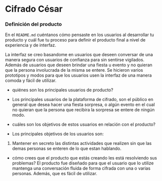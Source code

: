 # Cifrado César

### Definición del producto

En el `README.md` cuéntanos cómo pensaste en los usuarios al desarrollar tu
producto y cuál fue tu proceso para definir el producto final a nivel de
experiencia y de interfaz.

La interfaz se creo basandome en usuarios que deseen conversar de una manera segura con usuarios de confianza para sin sentirse vigilados. Además de usuarios que deseen brindar una fiesta u evento y no quieran que la persona involucrada de la misma se entere. Se hicieron varios prototipos y modos para que los usuarios usen la interfaz de una manera comoda y fácil de utilizar.

* quiénes son los principales usuarios de producto?
- Los principales usuarios de la plataforma de cifrado, son el público en general que desea hacer una fiesta sorpresa, o algún evento en el cual no quieran que la persona que recibira la sorpresa se entere de ningún modo.

* cuáles son los objetivos de estos usuarios en relación con el producto?
- Los principales objetivos de los usuarios son:
1. Mantener en secreto las distintas actividades que realizen sin que las demas personas se enteren de lo que estan hablando.

* cómo crees que el producto que estás creando les está resolviendo sus
  problemas?
El producto fue diseñado para que el usuario que lo utilize mantenga una conversación fluida de forma cifrada con una o varias personas. Además, que es fácil de utilizar.
